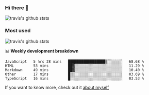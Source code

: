 ### Hi there 👋

<!--
**HondryTravis/HondryTravis** is a ✨ _special_ ✨ repository because its `README.md` (this file) appears on your GitHub profile.

Here are some ideas to get you started:

- 🔭 I’m currently working on ...
- 🌱 I’m currently learning ...
- 👯 I’m looking to collaborate on ...
- 🤔 I’m looking for help with ...
- 💬 Ask me about ...
- 📫 How to reach me: ...
- 😄 Pronouns: ...
- ⚡ Fun fact: ...
-->

![travis's github stats](https://github-readme-stats.vercel.app/api?username=HondryTravis&hide=stars)
### Most used
![travis's github stats](https://github-readme-stats.anuraghazra1.vercel.app/api/top-langs/?username=HondryTravis&layout=compact&hide_title=true)

📊 **Weekly development breakdown**

<!--START_SECTION:waka-->
```text
JavaScript   5 hrs 28 mins   █████████████████▒░░░░░░░   68.68 % 
HTML         53 mins         ██▓░░░░░░░░░░░░░░░░░░░░░░   11.29 % 
Markdown     49 mins         ██▓░░░░░░░░░░░░░░░░░░░░░░   10.40 % 
Other        17 mins         █░░░░░░░░░░░░░░░░░░░░░░░░   03.69 % 
TypeScript   16 mins         █░░░░░░░░░░░░░░░░░░░░░░░░   03.53 % 
```
<!--END_SECTION:waka-->

If you want to know more, check out it [about myself](https://hondrytravis.github.io/)
